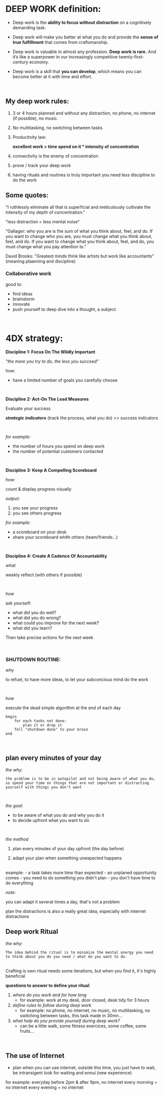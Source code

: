 # DEEP WORK definition: 
- Deep work is the **ability to focus without distraction** on a cognitively demanding task.

- Deep work will make you better at what you do and provide the **sense of true fulfillment** that comes from craftsmanship.

- Deep work is valuable in almost any profession. **Deep work is rare.** And it’s like a superpower in our increasingly competitive twenty-first-century economy.

- Deep work is a skill that **you can develop**, which means you can become better at it with time and effort.


<br>

## My deep work rules:
1. 3 or 4 hours planned and without any distraction, no phone, no internet (if possible), no music. 

2. No multitasking, no switching between tasks.

3. Producitvity law: 

    **excellent work = time spend on it * intensity of concentration**

4. connectivity is the enemy of concentration

5. prove / track your deep work

6. having rituals and routines is truly important you need less discipline to do the work


## Some quotes:

"I ruthlessly eliminate all that is superficial and meticulously cultivate the intensity of my depth of concentration."

"less distraction = less mental noise"

 "Gallager: who you are is the sum of what you think about, feel, and do. If you want to change who you are, you must change what you think about, feel, and do. If you want to change what you think about, feel, and do, you must change what you pay attention to."

David Brooks: "Greatest minds think like artists but work like accountants" (meaning plaanning and discipline)



### Collaborative work
good to:
- find ideas
- brainstorm
- innovate
- push yourself to deep dive into a thought, a subject. 


<br>

# 4DX strategy:
 **Discipline 1: Focus On The Wildly Important**

*"the more you try to do, the less you succeed"*

how:
- have a limited number of goals you carefully choose

<br>

**Discipline 2: Act-On The Lead Measures**

Evaluate your success 


***strategic indicators*** (track the process, what you do) >> success indicators 
    
<br>

*for example:* 
- the number of hours you spend on deep work
- the number of potential customers contacted
    
<br>

**Discipline 3: Keep A Compelling Scoreboard**

*how:*

count & display progress visually

*output:*

1. you see your progress
2. you see others progress


*for example:*
- a scoreboard on your desk
- share your scoreboard whith others (team/friends...) 

<br>

**Discipline 4: Create A Cadence Of Accountability**

*what*

weekly reflect (with others if possible)

<br>

*how*

ask yourself:
- what did you do well?
- what did you do wrong?
- what could you improve for the next week?
- what did you learn?

Then take precise actions for the next week

<br>

### SHUTDOWN ROUTINE: 
*why*

to refuel, to have more ideas, to let your subconcious mind do the work

<br>

*how*

execute the dead simple algorithm at the end of each day

    begin
        for each tasks not done:
            plan it or drop it
        Tell "shutdown done" to your brain
    end


<br>

## plan every minutes of your day

*the why*: 

    the problem is to be in autopilot and not being aware of what you do, so spend your time on things that are not important or distracting yourself with things you don't want

<br>

*the goal*:

- to be aware of what you do and why you do it
- to decide upfront what you want to do

<br>

*the method*

1. plan every minutes of your day upfront (the day before)

2. adapt your plan when something unexpected happens 
<br>
    example:
    - a task takes more time than expected
    - an unplaned opportunity comes 
    - you need to do something you didn't plan
    - you don't have time to do everything 

*note*:

you can adapt it several times a day, that's not a problem

plan the distractions is also a really great idea, especially with internet distractions



## Deep work Ritual
*the why*: 

    The idea behind the ritual is to minimize the mental energy you need to think about you do you need / what do you want to do.
<br>
Crafting is own ritual needs some iterations, but when you find it, it's highly beneficial
<br>

**questions to answer to define your ritual**: 
1. *where do you work and for how long*
     - for example: work at my desk, door closed, desk tidy for 3 hours 
2. *define rules to follow during deep work*
     - for example: no phone, no internet, no music, no multitasking, no switching between tasks, this task made in 30mn...
3. *what help do you provide yourself during deep work?*
    - can be a little walk, some fitness exercices, some coffee, some fruits...

<br>

## The use of Internet

- plan when you can use internet, outside this time, you just have to wait, be intransigent
look for waiting and ennui (new experience)

for example: 
    everyday before 2pm & after 9pm, no internet
        every morning = no internet
        every evening = no internet
